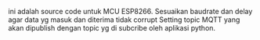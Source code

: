 ini adalah source code untuk MCU ESP8266.
Sesuaikan baudrate dan delay agar data yg masuk dan diterima tidak corrupt
Setting topic MQTT yang akan dipublish dengan topic yg di subcribe oleh aplikasi python.